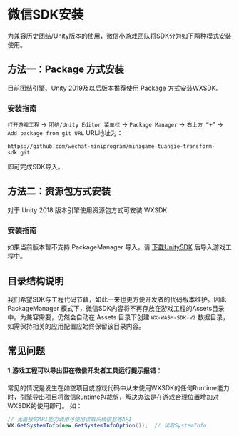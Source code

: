# 微信SDK安装

为兼容历史团结/Unity版本的使用，微信小游戏团队将SDK分为如下两种模式安装使用。

## 方法一：Package 方式安装

目前[团结引擎](https://unity.cn/tuanjie/tuanjieyinqing)、Unity 2019及以后版本推荐使用 Package 方式安装WXSDK。

### 安装指南

`打开游戏工程` -> `团结/Unity Editor 菜单栏` -> `Package Manager` -> `右上方 “+”` -> `Add package from git URL`
URL地址为：
```
https://github.com/wechat-miniprogram/minigame-tuanjie-transform-sdk.git
```
即可完成SDK导入。

## 方法二：资源包方式安装

对于 Unity 2018 版本引擎使用资源包方式可安装 WXSDK

### 安装指南

如果当前版本暂不支持 PackageManager 导入，请 [下载UnitySDK](https://game.weixin.qq.com/cgi-bin/gamewxagwasmsplitwap/getunityplugininfo?download=1) 后导入游戏工程中。

## 目录结构说明

我们希望SDK与工程代码节藕，如此一来也更方便开发者的代码版本维护。因此 PackageManager 模式下，微信SDK内容将不再存放在游戏工程的Assets目录中。为兼容需要，仍然会自动在 Assets 目录下创建 `WX-WASM-SDK-V2` 数据目录，如需保持相关的应用配置应始终保留该目录内容。

## 常见问题

#### 1.游戏工程可以导出但在微信开发者工具运行提示报错：
常见的情况是发生在如空项目或游戏代码中从未使用WXSDK的任何Runtime能力时，引擎导出项目将微信Runtime包裁剪，解决办法是在游戏合理位置增加对WXSDK的使用即可。
如：
```c#
// 无直接的API能力调用可使用读取系统信息等API
WX.GetSystemInfo(new GetSystemInfoOption());  // 读取SystemInfo
```
